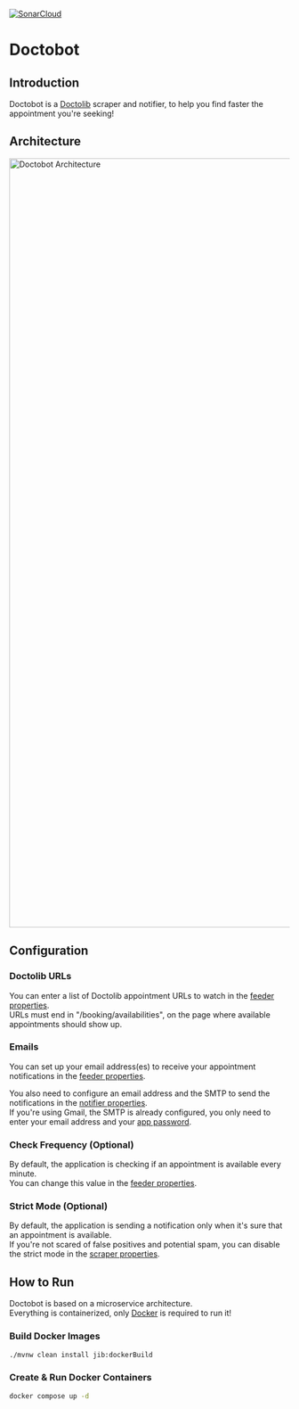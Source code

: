 [![SonarCloud](https://sonarcloud.io/images/project_badges/sonarcloud-orange.svg)](https://sonarcloud.io/summary/new_code?id=GabinL21_doctobot)

# Doctobot

## Introduction

Doctobot is a [Doctolib](https://doctolib.com) scraper and notifier, to help you find faster the appointment you're
seeking!

## Architecture

<img width="1380" alt="Doctobot Architecture" src="https://github.com/GabinL21/doctobot/assets/67428953/50d7426e-d09c-4389-86d8-99b386ce99d6">

## Configuration

### Doctolib URLs

You can enter a list of Doctolib appointment URLs to watch in the [feeder properties](https://github.com/GabinL21/doctobot/blob/main/feeder/src/main/resources/application.yml).  
URLs must end in "/booking/availabilities", on the page where available appointments should show up.

### Emails

You can set up your email address(es) to receive your appointment notifications in the [feeder properties](https://github.com/GabinL21/doctobot/blob/main/feeder/src/main/resources/application.yml).

You also need to configure an email address and the SMTP to send the notifications in the [notifier properties](https://github.com/GabinL21/doctobot/blob/main/notifier/src/main/resources/application.yml).  
If you're using Gmail, the SMTP is already configured, you only need to enter your email address and your [app password](https://support.google.com/mail/answer/185833).

### Check Frequency (Optional)

By default, the application is checking if an appointment is available every minute.  
You can change this value in the [feeder properties](https://github.com/GabinL21/doctobot/blob/main/feeder/src/main/resources/application.yml).

### Strict Mode (Optional)

By default, the application is sending a notification only when it's sure that an appointment is available.  
If you're not scared of false positives and potential spam, you can disable the strict mode in the [scraper properties](https://github.com/GabinL21/doctobot/blob/main/scraper/src/main/resources/application.yml).

## How to Run

Doctobot is based on a microservice architecture.  
Everything is containerized, only [Docker](https://www.docker.com) is required to run it!

### Build Docker Images

```bash
./mvnw clean install jib:dockerBuild
```

### Create & Run Docker Containers

```bash
docker compose up -d
```
